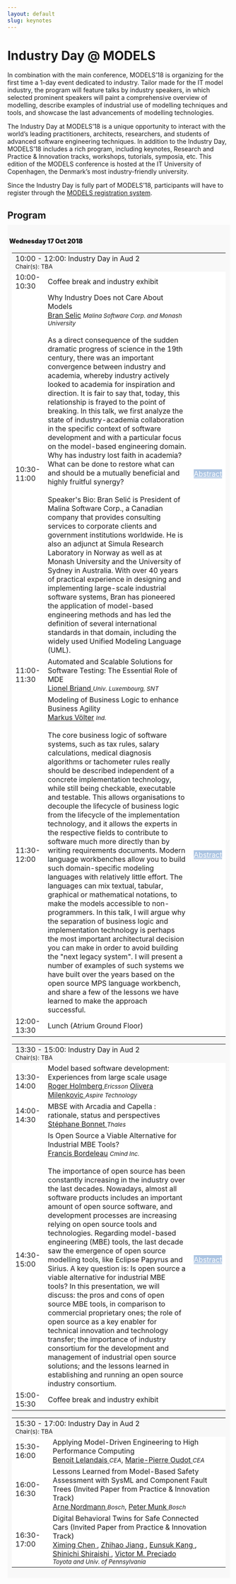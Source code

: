 ```yaml
---
layout: default
slug: keynotes
---
```

<div class="row">
 <div class="col-md-14" markdown="1">

<h1>Industry Day @ MODELS</h1>

In combination with the main conference, MODELS’18 is organizing for the first time a 1-day event dedicated to industry. Tailor made for the IT model industry, the program will feature talks by industry speakers, in which selected prominent speakers will paint a comprehensive overview of modelling, describe examples of industrial use of modelling techniques and tools, and showcase the last advancements of modelling technologies.


The Industry Day at MODELS’18 is a unique opportunity to interact with the world’s leading practitioners, architects, researchers, and students of advanced software engineering techniques. In addition to the Industry Day, MODELS’18 includes a rich program, including keynotes, Research and Practice & Innovation tracks, workshops, tutorials, symposia, etc. This edition of the MODELS conference is hosted at the IT University of Copenhagen, the Denmark’s most industry-friendly university. 


Since the Industry Day is fully part of MODELS’18, participants will have to register through the <a href="https://modelsconf2018.github.io/attending/registration/">MODELS registration system</a>.


## Program

<style type="text/css">

.day {

  font-weight: bold;
  background-color: #f8f8f8; 
  text-align: left;
  margin-top: -8px;
  margin-bottom: -2px;
  padding-top: 8px;
  padding-bottom: 8px;
  text-indent: 4px;

}

.session{

  padding-left: 10px;
  padding-right: 10px;


}

.table{
  border-width: thin;
}

.normalrow{
  font-weight: normal;
  background-color: white;
}

.affiliation{
  font-size: smaller;
  font-style: italic;
}

.day-lunch{
  text-align: center;
  font-weight: bold;
  background-color: #f8f8f8;
}

h4{
  font-weight: bolder;
}

</style>

<div class="day wednesday">
<h4>  Wednesday 17 Oct 2018</h4>


<!--  Industry Session morning -->
<div class="session industry">

<table class="table">
      
  <tbody>
    <tr>
      <td class="info" colspan="14">
        10:00 - 12:00: Industry Day in Aud 2
        <br>
        <small>Chair(s): TBA</small>
      </td>
    </tr>
    <tr class="normalrow">
      <td class="col-md-1">10:00-10:30</td>
      <td>Coffee break and industry exhibit </td>
      <td></td>
    </tr>
    <tr class="normalrow">
      <td class="col-md-1">10:30-11:00</td>
      <td>Why Industry Does not Care About Models
        <br>
        <a href="https://ca.linkedin.com/in/bran-selic-0a45b" target="_blank"> 
          <span class="name">Bran Selic</span></a>
          <span class="affiliation">Malina Software Corp. and Monash University</span>
          <div class="collapse" id="selic">
        <div class="card card-body">
        <br>
        As a direct consequence of the sudden dramatic progress of science in the 19th century, there was an important convergence between industry and academia, whereby industry actively looked to academia for inspiration and direction. It is fair to say that, today, this relationship is frayed to the point of breaking. In this talk, we first analyze the state of industry-academia collaboration in the specific context of software development and with a particular focus on the model-based engineering domain. Why has industry lost faith in academia? What can be done to restore what can and should be a mutually beneficial and highly fruitful synergy?
        <br/> &nbsp;
        <br/>
        Speaker's Bio: Bran Selić is President of Malina Software Corp., a Canadian company that provides consulting services to corporate clients and government institutions worldwide. He is also an adjunct at Simula Research Laboratory in Norway as well as at Monash University and the University of Sydney in Australia. With over 40 years of practical experience in designing and implementing large-scale industrial software systems, Bran has pioneered the application of model-based engineering methods and has led the definition of several international standards in that domain, including the widely used Unified Modeling Language (UML).
        </div>
        </div>
      </td>
      <td class="col-md-3">
      <div class="pull-right"><a class="btn btn-sm" data-toggle="collapse" href="#selic" role="button" aria-expanded="false" aria-controls="selic" style="background-color:#ABC4E2; color:white;">Abstract</a></div>
      </td>
    </tr>
    <tr class="normalrow">
      <td class="col-md-1">11:00-11:30</td>
      <td>Automated and Scalable Solutions for Software Testing: The Essential Role of MDE
        <br>
        <a href="http://people.svv.lu/briand/" target="_blank"> 
          <span class="name">Lionel Briand</span>
        </a>
          <span class="affiliation">Univ. Luxembourg, SNT</span>
      </td>
      <td></td>
    </tr>
    <tr class="normalrow">
      <td class="col-md-1">11:30-12:00</td>
      <td class="col-md-10">Modeling of Business Logic to enhance Business Agility
        <br>
        <a href="http://voelter.de/" target="_blank"><span class="name">Markus Völter</span></a>
        <span class="affiliation">Ind.</span>
        <div class="collapse" id="volter">
        <div class="card card-body">
        <br>
        The core business logic of software systems, such as tax rules, salary calculations, medical diagnosis algorithms or tachometer rules really should be described independent of a concrete implementation technology, while still being checkable, executable and testable. This allows organisations to decouple the lifecycle of business logic from the lifecycle of the implementation technology, and it allows the experts in the respective fields to contribute to software much more directly than by writing requirements documents. Modern language workbenches allow you to build such domain-specific modeling languages with relatively little effort. The languages can mix textual, tabular, graphical or mathematical notations, to make the models accessible to non-programmers.  In this talk, I will argue why the separation of business logic and implementation technology is perhaps the most important architectural decision you can make in order to avoid building the "next legacy system". I will present a number of examples of such systems we have built over the years based on the open source MPS language workbench, and share a few of the lessons we have learned to make the approach successful. 
        </div>
        </div>
      </td>
      <td class="col-md-3">
      <div class="pull-right"><a class="btn btn-sm" data-toggle="collapse" href="#volter" role="button" aria-expanded="false" aria-controls="volter" style="background-color:#ABC4E2; color:white;">Abstract</a></div>
      </td>
    </tr>
    <tr class="normalrow">
      <td class="col-md-1"> 12:00-13:30</td>
      <td> Lunch (Atrium Ground Floor)  </td>
      <td></td>
    </tr>

  </tbody>

</table>
</div> <!-- end of Industry session morning-->

<!--  Industry Session after lunch  -->
<div class="session industry">

<table class="table">

  <tbody>
    <tr>
      <td class="info" colspan="14">
        13:30 - 15:00: Industry Day in Aud 2
        <br>
        <small>Chair(s): TBA</small>
      </td>
    </tr>
    <tr class="normalrow">
      <td class="col-md-1">13:30-14:00</td>
      <td>Model based software development: Experiences from large scale usage<br>
        <a href="" target="_blank"> 
          <span class="name">Roger Holmberg</span>
        </a>
          <span class="affiliation"> Ericsson</span>
        <a href="https://www.linkedin.com/in/olivera-milenkovic-710312" target="_blank"> 
          <span class="name">Olivera Milenkovic</span>
        </a>
          <span class="affiliation">Aspire Technology</span>
      </td>
      <td></td>
    </tr>
    <tr class="normalrow">
      <td class="col-md-1">14:00-14:30</td>
      <td>MBSE with Arcadia and Capella : rationale, status and perspectives
        <br>
        <a href="https://fr.linkedin.com/in/stephane-bonnet-946703" target="_blank"> 
          <span class="name">Stéphane Bonnet</span>
        </a>
          <span class="affiliation">Thales</span>
      </td>
      <td></td>
    </tr>
    <tr class="normalrow">
      <td class="col-md-1">14:30-15:00</td>
      <td>Is Open Source a Viable Alternative for Industrial MBE Tools?
        <br>
        <a href="" target="_blank"> 
          <span class="name">Francis Bordeleau</span></a>
          <span class="affiliation">Cmind Inc.</span>
        <div class="collapse" id="bordeleau">
        <div class="card card-body">
        <br>
        The importance of open source has been constantly increasing in the industry over the last decades. Nowadays, almost all software products includes an important amount of open source software, and development processes are increasing relying on open source tools and technologies. Regarding model-based engineering (MBE) tools, the last decade saw the emergence of open source modelling tools, like Eclipse Papyrus and Sirius. A key question is: Is open source a viable alternative for industrial MBE tools?
        In this presentation, we will discuss: the pros and cons of open source MBE tools, in comparison to commercial proprietary ones;  the role of open source as a key enabler for technical innovation and technology transfer; the importance of industry consortium for the development and management of industrial open source solutions; and the lessons learned in establishing and running an open source industry consortium.
        </div>
        </div>
      </td>
      <td class="col-md-3">
      <div class="pull-right"><a class="btn btn-sm" data-toggle="collapse" href="#bordeleau" role="button" aria-expanded="false" aria-controls="bordeleau" style="background-color:#ABC4E2; color:white;">Abstract</a></div>
      </td>
    </tr>
    <tr class="normalrow">
      <td class="col-md-1">15:00-15:30</td>
      <td>Coffee break and industry exhibit</td>
      <td></td>
    </tr>
    

  </tbody>

</table>
</div> <!-- end of Industry session after lunch -->

<!--  Industry Session afternoon  -->
<div class="session industry">

<table class="table">
  <tbody>
    <tr>
      <td class="info" colspan="14">
        15:30 - 17:00: Industry Day in Aud 2
        <br>
        <small>Chair(s): TBA</small>
      </td>
    </tr>
    <tr class="normalrow">
      <td class="col-md-1">15:30-16:00</td>
      <td>Applying Model-Driven Engineering to High Performance Computing
        <br>
        <a href="" target="_blank"> 
          <span class="name">Benoit Lelandais</span>
        </a>
          <span class="affiliation">CEA</span>, 
        <a href="" target="_blank"> 
          <span class="name">Marie-Pierre Oudot</span>
        </a>
          <span class="affiliation">CEA</span>  
      </td>
      <td></td>
    </tr>
    <tr class="normalrow">
      <td>16:00-16:30</td>
      <td>Lessons Learned from Model-Based Safety Assessment with SysML and Component Fault Trees (Invited Paper from Practice & Innovation Track)
        <br>
        <a href="https://scholar.google.de/citations?user=_s8-1uAAAAAJ&hl=en" target="_blank"> 
          <span class="name">Arne Nordmann</span>
        </a>
          <span class="affiliation">Bosch</span>, 
        <a href="https://scholar.google.de/citations?user=5av3yT4AAAAJ&hl=en" target="_blank"> 
          <span class="name">Peter Munk</span>
        </a>
          <span class="affiliation">Bosch</span>  
      </td>
      <td></td>
    </tr>
    <tr class="normalrow">
      <td>16:30-17:00</td>
      <td>Digital Behavioral Twins for Safe Connected Cars (Invited Paper from Practice & Innovation Track)
        <br>
        <a href="https://scholar.google.com/citations?user=QEi9S3UAAAAJ&hl=en" target="_blank"> 
          <span class="name">Ximing Chen</span>
        </a>,
        <a href="https://scholar.google.com/citations?user=76Pm674AAAAJ&hl=en" target="_blank"> 
          <span class="name">Zhihao Jiang</span>
        </a>,
        <a href="https://eskang.github.io" target="_blank"> 
          <span class="name">Eunsuk Kang</span>
        </a>,
        <a href="https://scholar.google.com/citations?user=4bQtcIkAAAAJ&hl=en" target="_blank"> 
          <span class="name">Shinichi Shiraishi</span>
        </a>,
        <a href="https://sites.google.com/site/victormpreciado/" target="_blank"> 
          <span class="name">Victor M. Preciado</span>
        </a>
        <br> <span class="affiliation">Toyota and Univ. of Pennsylvania</span>
      </td>
      <td></td>
    </tr>
    

  </tbody>

</table>
</div> <!-- end of Industry session afternoon -->



</div> <!-- end of Wednesday  --> 


</div>
</div>


